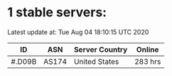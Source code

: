# 1 stable servers:

Latest update at: Tue Aug 04 18:10:15 UTC 2020

| ID | ASN | Server Country | Online |
| -- | --- | -------------- | ------ |
| #.D09B | AS174 | United States | 283 hrs |

